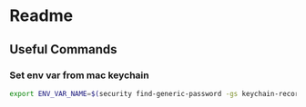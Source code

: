 # Readme

## Useful Commands

### Set env var from mac keychain

```bash
export ENV_VAR_NAME=$(security find-generic-password -gs keychain-record-name -w)
```
